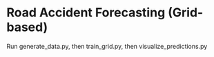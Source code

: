 # Road Accident Forecasting (Grid-based)

Run generate_data.py, then train_grid.py, then visualize_predictions.py